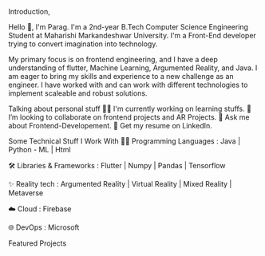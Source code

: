 Introduction,

Hello 👋, I'm Parag. I'm a 2nd-year B.Tech Computer Science Engineering Student at Maharishi Markandeshwar University. I'm a Front-End developer trying to convert imagination into technology.

My primary focus is on frontend engineering, and I have a deep understanding of flutter, Machine Learning, Argumented Reality, and Java. I am eager to bring my skills and experience to a new challenge as an engineer. I have worked with and can work with different technologies to implement scaleable and robust solutions.

Talking about personal stuff
👨‍💻 I'm currently working on learning stuffs.
👯 I’m looking to collaborate on frontend projects and AR Projects.
💬 Ask me about Frontend-Developement.
📄 Get my resume on LinkedIn.

Some Technical Stuff I Work With
👨‍💻 Programming Languages : Java | Python - ML | Html

🛠️ Libraries & Frameworks : Flutter | Numpy | Pandas | Tensorflow

✨ Reality tech : Argumented Reality | Virtual Reality | Mixed Reality | Metaverse

☁️ Cloud : Firebase

🌐 DevOps : Microsoft

Featured Projects
